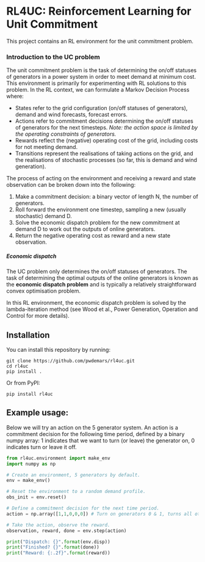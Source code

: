 # RL4UC: Reinforcement Learning for Unit Commitment

This project contains an RL environment for the unit commitment problem.

### Introduction to the UC problem 

The unit commitment problem is the task of determining the on/off statuses of generators in a power system in order to meet demand at minimum cost. This environment is primarily for experimenting with RL solutions to this problem. In the RL context, we can formulate a Markov Decision Process where: 

- States refer to the grid configuration (on/off statuses of generators), demand and wind forecasts, forecast errors. 
- Actions refer to commitment decisions determining the on/off statuses of generators for the next timesteps. *Note: the action space is limited by the operating constraints of generators.*
- Rewards reflect the (negative) operating cost of the grid, including costs for not meeting demand.
- Transitions represent the realisations of taking actions on the grid, and the realisations of stochastic processes (so far, this is demand and wind generation).

The process of acting on the environment and receiving a reward and state observation can be broken down into the following: 

1. Make a commitment decision: a binary vector of length N, the number of generators. 
2. Roll forward the environment one timestep, sampling a new (usually stochastic) demand D.
3. Solve the economic dispatch problem for the new commitment at demand D to work out the outputs of online generators.
4. Return the negative operating cost as reward and a new state observation.

##### Economic dispatch 

The UC problem only determines the on/off statuses of generators. The task of determining the optimal outputs of the online generators is known as the **economic dispatch problem** and is typically a relatively straightforward convex optimisation problem. 

In this RL environment, the economic dispatch problem is solved by the lambda-iteration method (see Wood et al., Power Generation, Operation and Control for more details). 


## Installation

You can install this repository by running:

```
git clone https://github.com/pwdemars/rl4uc.git
cd rl4uc
pip install .
```

Or from PyPI: 

```
pip install rl4uc
```

## Example usage:

Below we will try an action on the 5 generator system. An action is a commitment decision for the following time period, defined by a binary numpy array: 1 indicates that we want to turn (or leave) the generator on, 0 indicates turn or leave it off. 

```python 
from rl4uc.environment import make_env
import numpy as np

# Create an environment, 5 generators by default.
env = make_env()

# Reset the environment to a random demand profile.
obs_init = env.reset()

# Define a commitment decision for the next time period.
action = np.array([1,1,0,0,0]) # Turn on generators 0 & 1, turns all others off.

# Take the action, observe the reward.
observation, reward, done = env.step(action)

print("Dispatch: {}".format(env.disp))
print("Finished? {}".format(done))
print("Reward: {:.2f}".format(reward))
```

